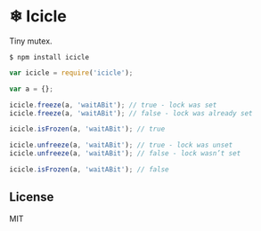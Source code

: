 # ❄ Icicle

Tiny mutex.

`$ npm install icicle`

```js
var icicle = require('icicle');

var a = {};

icicle.freeze(a, 'waitABit'); // true - lock was set
icicle.freeze(a, 'waitABit'); // false - lock was already set

icicle.isFrozen(a, 'waitABit'); // true

icicle.unfreeze(a, 'waitABit'); // true - lock was unset
icicle.unfreeze(a, 'waitABit'); // false - lock wasn’t set

icicle.isFrozen(a, 'waitABit'); // false
```

## License

MIT
